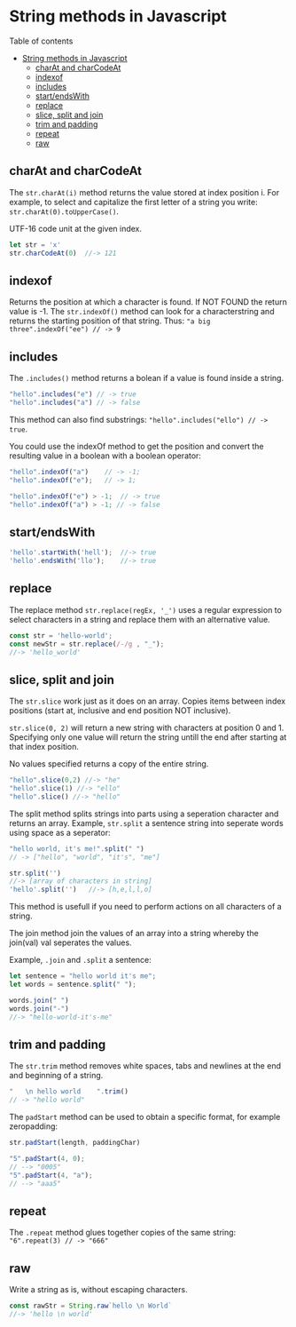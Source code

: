 # String methods in Javascript
Table of contents
- [String methods in Javascript](#string-methods-in-javascript)
	- [charAt and charCodeAt](#charat-and-charcodeat)
	- [indexof](#indexof)
	- [includes](#includes)
	- [start/endsWith](#startendswith)
	- [replace](#replace)
	- [slice, split and join](#slice-split-and-join)
	- [trim and padding](#trim-and-padding)
	- [repeat](#repeat)
	- [raw](#raw)

## charAt and charCodeAt
The `str.charAt(i)` method returns the value stored at index position i. For example, to select and capitalize the first letter of a string you write: `str.charAt(0).toUpperCase()`.  

UTF-16 code unit at the given index.
```js
let str = 'x'
str.charCodeAt(0)  //-> 121
```

## indexof
Returns the position at which a character is found. If NOT FOUND the return value is -1. The `str.indexOf()` method can look for a characterstring and returns the starting position of that string. Thus: `"a big three".indexOf("ee") // -> 9`

## includes
The `.includes()` method returns a bolean if a value is found inside a string. 
```js
"hello".includes("e") // -> true
"hello".includes("a") // -> false
```
This method can also find substrings: `"hello".includes("ello") // -> true`.	 

You could use the indexOf method to get the position and convert the resulting value in a boolean with a boolean operator: 
```js
"hello".indexOf("a")	// -> -1;
"hello".indexOf("e"); 	// -> 1; 

"hello".indexOf("e") > -1;	// -> true  
"hello".indexOf("a") > -1; // -> false
```
## start/endsWith
```js
'hello'.startWith('hell');	//-> true
'hello'.endsWith('llo');	//-> true
```

## replace
The replace method `str.replace(regEx, '_')` uses a regular expression to select characters in a string and replace them with an alternative value.
```js
const str = 'hello-world';
const newStr = str.replace(/-/g , "_");
//-> 'hello_world'
```
## slice, split and join
The `str.slice` work just as it does on an array. Copies items between index positions (start at, inclusive and end position NOT inclusive).

`str.slice(0, 2)` will return a new string with characters at position 0 and 1. Specifying only one value will return the string untill the end after starting at that index position.

No values specified returns a copy of the entire string.
```js
"hello".slice(0,2) //-> "he"
"hello".slice(1) //-> "ello"
"hello".slice() //-> "hello"
```
The split method splits strings into parts using a seperation character and returns an array. Example, `str.split` a sentence string into seperate words using space as a seperator:
```js
"hello world, it's me!".split(" ") 
// -> ["hello", "world", "it's", "me"]

str.split('')		
//-> [array of characters in string]
'hello'.split('')	//-> [h,e,l,l,o]
```
This method is usefull if you need to perform actions on all characters of a string.

The join method join the values of an array into a string whereby the join(val) val seperates the values.

Example, `.join` and `.split` a sentence:
```js
let sentence = "hello world it's me";
let words = sentence.split(" ");

words.join(" ")
words.join("-") 
//-> "hello-world-it's-me"
```

## trim and padding

The `str.trim` method removes white spaces, tabs and newlines at the end and beginning of a string.
```js
"   \n hello world    ".trim() 
// -> "hello world"
```
The `padStart` method can be used to obtain a specific format, for example zeropadding:
```js
str.padStart(length, paddingChar)

"5".padStart(4, 0); 
// --> "0005"
"5".padStart(4, "a"); 
// --> "aaa5"
```

## repeat
The `.repeat` method glues together copies of the same string: `"6".repeat(3) // -> "666"`

## raw
Write a string as is, without escaping characters.
```js
const rawStr = String.raw`hello \n World`	
//-> 'hello \n world'